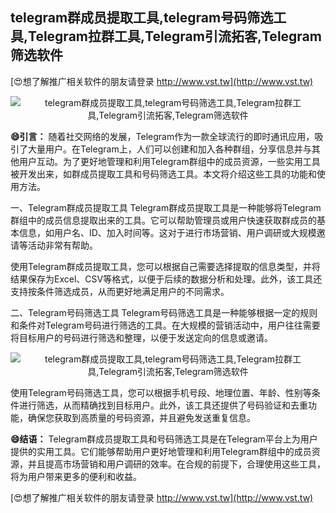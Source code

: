 ## **telegram群成员提取工具,telegram号码筛选工具,Telegram拉群工具,Telegram引流拓客,Telegram筛选软件**

[😍想了解推广相关软件的朋友请登录 http://www.vst.tw](http://www.vst.tw)

 <center><img src="https://vst.tw/MP4/tuiguang/png/5.png" alt="telegram群成员提取工具,telegram号码筛选工具,Telegram拉群工具,Telegram引流拓客,Telegram筛选软件"></center>

**😄引言：**
随着社交网络的发展，Telegram作为一款全球流行的即时通讯应用，吸引了大量用户。在Telegram上，人们可以创建和加入各种群组，分享信息并与其他用户互动。为了更好地管理和利用Telegram群组中的成员资源，一些实用工具被开发出来，如群成员提取工具和号码筛选工具。本文将介绍这些工具的功能和使用方法。

一、Telegram群成员提取工具
Telegram群成员提取工具是一种能够将Telegram群组中的成员信息提取出来的工具。它可以帮助管理员或用户快速获取群成员的基本信息，如用户名、ID、加入时间等。这对于进行市场营销、用户调研或大规模邀请等活动非常有帮助。

使用Telegram群成员提取工具，您可以根据自己需要选择提取的信息类型，并将结果保存为Excel、CSV等格式，以便于后续的数据分析和处理。此外，该工具还支持按条件筛选成员，从而更好地满足用户的不同需求。

二、Telegram号码筛选工具
Telegram号码筛选工具是一种能够根据一定的规则和条件对Telegram号码进行筛选的工具。在大规模的营销活动中，用户往往需要将目标用户的号码进行筛选和整理，以便于发送定向的信息或邀请。

 <center><img src="https://vst.tw/MP4/tuiguang/png/5.png" alt="telegram群成员提取工具,telegram号码筛选工具,Telegram拉群工具,Telegram引流拓客,Telegram筛选软件"></center>

使用Telegram号码筛选工具，您可以根据手机号段、地理位置、年龄、性别等条件进行筛选，从而精确找到目标用户。此外，该工具还提供了号码验证和去重功能，确保您获取到高质量的号码资源，并且避免发送重复信息。

**😄结语：**
Telegram群成员提取工具和号码筛选工具是在Telegram平台上为用户提供的实用工具。它们能够帮助用户更好地管理和利用Telegram群组中的成员资源，并且提高市场营销和用户调研的效率。在合规的前提下，合理使用这些工具，将为用户带来更多的便利和收益。

[😍想了解推广相关软件的朋友请登录 http://www.vst.tw](http://www.vst.tw)




